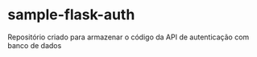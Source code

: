 # sample-flask-auth

Repositório criado para armazenar o código da API de autenticação com banco de dados 